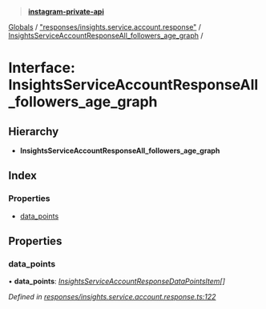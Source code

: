 > **[instagram-private-api](../README.md)**

[Globals](../README.md) / ["responses/insights.service.account.response"](../modules/_responses_insights_service_account_response_.md) / [InsightsServiceAccountResponseAll_followers_age_graph](_responses_insights_service_account_response_.insightsserviceaccountresponseall_followers_age_graph.md) /

# Interface: InsightsServiceAccountResponseAll_followers_age_graph

## Hierarchy

* **InsightsServiceAccountResponseAll_followers_age_graph**

## Index

### Properties

* [data_points](_responses_insights_service_account_response_.insightsserviceaccountresponseall_followers_age_graph.md#data_points)

## Properties

###  data_points

• **data_points**: *[InsightsServiceAccountResponseDataPointsItem](_responses_insights_service_account_response_.insightsserviceaccountresponsedatapointsitem.md)[]*

*Defined in [responses/insights.service.account.response.ts:122](https://github.com/dilame/instagram-private-api/blob/173bc62/src/responses/insights.service.account.response.ts#L122)*